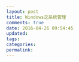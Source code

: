 ```yaml
---
layout: post
title: Windows之系统管理
comments: true
date: 2016-04-26 09:54:45
updated:
tags:
categories:
permalink:
---
```

